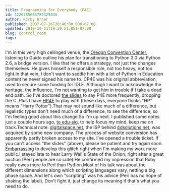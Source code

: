 ```yaml
---
title: Programming for Everybody (P4E)
id: 4220785685789329446
author: Kirby Urner
published: 2007-07-26T20:40:00.000-07:00
updated: 2010-10-11T19:59:51.851-07:00
blog: control_room
tags: 
---
```


[](https://blogger.googleusercontent.com/img/b/R29vZ2xl/AVvXsEjQPM2sOyOlx7n9JmGrdWfoNS-ZYrDqmHzajTVVslMeKMgwzGGg4UYHZokAo9ooOzq7QCZK1MBHztEuE81gZiz5y19UXUfmBOy5eisq2IzvJox9cYxaaC39mKBBZHpF1gRNSGn4/s1600-h/church.jpg)I'm in this very high ceilinged venue, the [Oregon Convention Center](http://www.oregoncc.org/), listening to Guido outline his plan for transitioning to Python 3.0 via Python 2.6, a bridge version.  I like that he offers a strategy, not just the changes themselves.  He gives himself a responsible role, not too heavy, not too light.In that vein, I don't want to saddle him with a lot of Python in Education content he never signed his name to.  CP4E was his original abbreviation, used to secure some funding for IDLE.  Although I want to acknowledge the heritage, the influence, I'm not wanting to get him in trouble if I take a dead end path.  So I've doctored [the slides](http://www.4dsolutions.net/presentations/connectingthedots.pdf) to say P4E more frequently, dropping the C.  Plus I have [HP4E](http://worldgame.blogspot.com/2005/04/castaway-movie-allusion.html) to play with (these days, everyone thinks "HP" means "Harry Potter").That may not sound like much of a difference, but legalistic types don't need much of a difference, to see the difference, so I'm feeling good about this change.So I'm up next.  I published some notes just a couple hours ago, [to edu-sig](http://mail.python.org/pipermail/edu-sig/2007-July/008143.html), to help focus my mind, keep me on track.[](https://blogger.googleusercontent.com/img/b/R29vZ2xl/AVvXsEhOf_gIrTHA1CSQLdugAeXlcilf419Vp5h2yVCROznU93gm1BniOA5pAVBxb6-MRcv5s1DLdAs0j6BCiyT1yy8XbYc-dkyRlH7SKLAKHuqBuGpWbk6l4DKmflHzBC-NfEaAeFvP/s1600-h/P7260188.JPG)Technical note:  [digitalspace.net](http://www.digitalspace.net/), the ISP behind [4dsolutions.net](http://www.4dsolutions.net/), was acquired by some new company.  The process of website conversion has apparently partly broken access to my site.  I've opened a trouble ticket.  If you can't access "the slides" (above), please be patient and try again soon.  [Embarrassing](http://mail.python.org/pipermail/edu-sig/2007-July/008144.html) to develop this glitch right when I'm making my work more public.I stayed late to hear Larry Wall's State of the Onion, right after a great auction (Perl people are so cute).He confirmed my impression that Ruby really owes more to Perl than Python.Most of his talk was about the different dimensions along which scripting languages vary, netting a big phase space.  And let's own "scripting" was his advice (Perl has no hope of shaking the label).  Don't fight it, just change its meaning if that's what you need to do.[](https://blogger.googleusercontent.com/img/b/R29vZ2xl/AVvXsEgobHOjYL20HsVGxq0Vywy-Php86uQCvnm7mo9Pbfl9vn1nOdRrWfTK7Teu-AjzP6A8h-sQQAe_QuMKVOOVMREl2pN3PHTS3g_Rw5ZmaJ9HAP-fPr-J06pKR9AgQ-lWJv8eByed/s1600-h/perlbooks.jpg)
